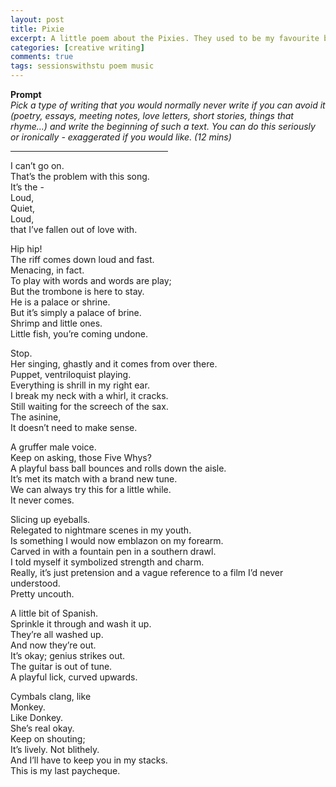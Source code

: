```yaml
---
layout: post
title: Pixie
excerpt: A little poem about the Pixies. They used to be my favourite band. If you're a huge Pixies fan, you'll see it's littered with tons of references, stylistically, lyrically, maybe about them selling out... etcetera. I think I threw in a Smiths and Kyuss reference in too, just to round out some of my favourite bands. It's written in a style I don't typically adopt - silly and with inconsistent rhyme. I do typically write poetry but don’t incorporate rhyme this way. Non-edited. I wrote this, compelled by a Pixies song playing in the background when I had no idea what to do with this prompt.
categories: [creative writing]
comments: true
tags: sessionswithstu poem music
---
```

<b>Prompt</b><br>
<em>Pick a type of writing that you would normally never write if you can avoid it (poetry, essays, meeting notes, love letters, short stories, things that rhyme…) and write the beginning of such a text. You can do this seriously or ironically - exaggerated if you would like. (12 mins)</em>
<br>
<hr align = "left" width="50%">

I can’t go on.<br>
That’s the problem with this song.<br>
It’s the - <br>
Loud,<br>
Quiet,<br>
Loud,<br>
that I’ve fallen out of love with.

Hip hip!<br>
The riff comes down loud and fast.<br>
Menacing, in fact.<br>
To play with words and words are play;<br>
But the trombone is here to stay.<br>
He is a palace or shrine.<br>
But it’s simply a palace of brine.<br>
Shrimp and little ones.<br>
Little fish, you’re coming undone.

Stop. <br>
Her singing, ghastly and it comes from over there.<br>
Puppet, ventriloquist playing.<br>
Everything is shrill in my right ear.<br>
I break my neck with a whirl, it cracks.<br>
Still waiting for the screech of the sax.<br>
The asinine,<br>
It doesn’t need to make sense.<br>

A gruffer male voice.<br>
Keep on asking, those Five Whys?<br>
A playful bass ball bounces and rolls down the aisle.<br>
It’s met its match with a brand new tune.<br>
We can always try this for a little while. <br>
It never comes.

Slicing up eyeballs.<br>
Relegated to nightmare scenes in my youth.<br>
Is something I would now emblazon on my forearm.<br>
Carved in with a fountain pen in a southern drawl.<br>
I told myself it symbolized strength and charm.<br>
Really, it’s just pretension and a vague reference to a film I’d never understood.<br>
Pretty uncouth.

A little bit of Spanish.<br>
Sprinkle it through and wash it up.<br>
They’re all washed up.<br>
And now they’re out.<br>
It’s okay; genius strikes out.<br>
The guitar is out of tune.<br>
A playful lick, curved upwards.

Cymbals clang, like<br>
Monkey.<br>
Like Donkey.<br>
She’s real okay.<br>
Keep on shouting;<br>
It’s lively. Not blithely.<br>
And I’ll have to keep you in my stacks.<br>
This is my last paycheque.
